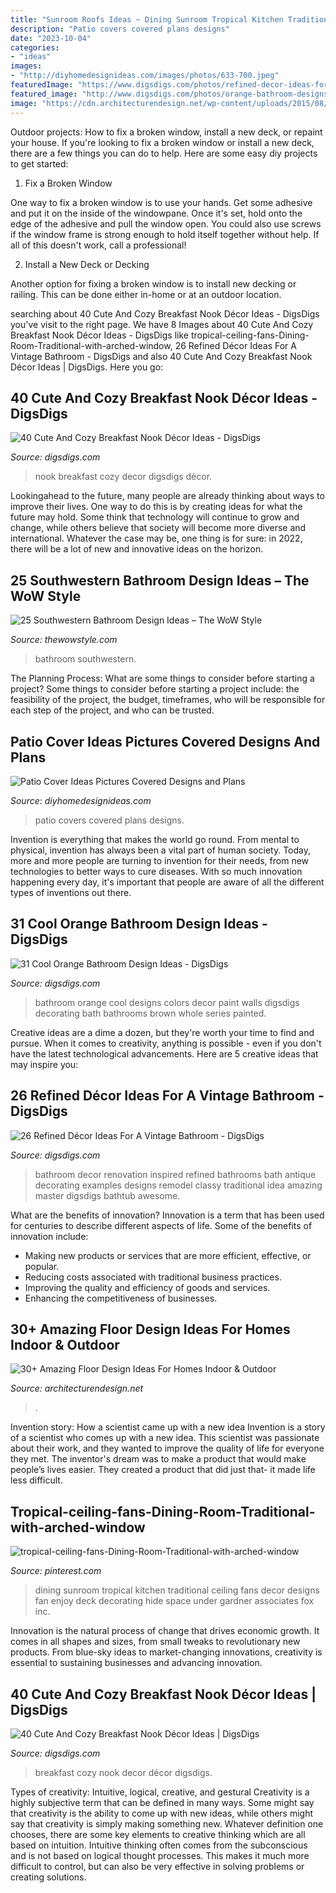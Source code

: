 ```yaml
---
title: "Sunroom Roofs Ideas ~ Dining Sunroom Tropical Kitchen Traditional Ceiling Fans Decor Designs Fan Enjoy Deck Decorating Hide Space Under Gardner Associates Fox Inc"
description: "Patio covers covered plans designs"
date: "2023-10-04"
categories:
- "ideas"
images:
- "http://diyhomedesignideas.com/images/photos/633-700.jpeg"
featuredImage: "https://www.digsdigs.com/photos/refined-decor-ideas-for-a-vintage-bathroom-8-554x831.jpg"
featured_image: "http://www.digsdigs.com/photos/orange-bathroom-designs-19.jpg"
image: "https://cdn.architecturendesign.net/wp-content/uploads/2015/08/AD-Indoor-Outdoor-Floor-Design-Ideas-21.jpg"
---
```



Outdoor projects: How to fix a broken window, install a new deck, or repaint your house.
If you're looking to fix a broken window or install a new deck, there are a few things you can do to help. Here are some easy diy projects to get started:
1. Fix a Broken Window

One way to fix a broken window is to use your hands. Get some adhesive and put it on the inside of the windowpane. Once it's set, hold onto the edge of the adhesive and pull the window open. You could also use screws if the window frame is strong enough to hold itself together without help. If all of this doesn't work, call a professional!

2. Install a New Deck or Decking

Another option for fixing a broken window is to install new decking or railing. This can be done either in-home or at an outdoor location.

	

		
searching about 40 Cute And Cozy Breakfast Nook Décor Ideas - DigsDigs you've visit to the right page. We have 8 Images about 40 Cute And Cozy Breakfast Nook Décor Ideas - DigsDigs like tropical-ceiling-fans-Dining-Room-Traditional-with-arched-window, 26 Refined Décor Ideas For A Vintage Bathroom - DigsDigs and also 40 Cute And Cozy Breakfast Nook Décor Ideas | DigsDigs. Here you go:
		
    
## 40 Cute And Cozy Breakfast Nook Décor Ideas - DigsDigs

<img loading=lazy src="https://www.digsdigs.com/photos/cute-and-cozy-breakfast-nook-decor-ideas-14.jpg" onerror="this.onerror=null;this.src='https://tse1.mm.bing.net/th?id=OIP.nY7fXi4klA05kPs4EqOfDAHaJ3&amp;pid=15.1';" alt="40 Cute And Cozy Breakfast Nook Décor Ideas - DigsDigs">

_Source: digsdigs.com_

>nook breakfast cozy decor digsdigs décor. 

	

Lookingahead to the future, many people are already thinking about ways to improve their lives. One way to do this is by creating ideas for what the future may hold. Some think that technology will continue to grow and change, while others believe that society will become more diverse and international. Whatever the case may be, one thing is for sure: in 2022, there will be a lot of new and innovative ideas on the horizon.

    
## 25 Southwestern Bathroom Design Ideas – The WoW Style

<img loading=lazy src="http://thewowstyle.com/wp-content/uploads/2016/07/Southwestern-Bathroom-Design-Ideas.png" onerror="this.onerror=null;this.src='https://tse3.mm.bing.net/th?id=OIP.Ld9IwKhaK1D294dTl0ba7wHaJ3&amp;pid=15.1';" alt="25 Southwestern Bathroom Design Ideas – The WoW Style">

_Source: thewowstyle.com_

>bathroom southwestern. 

	

The Planning Process: What are some things to consider before starting a project?
Some things to consider before starting a project include: the feasibility of the project, the budget, timeframes, who will be responsible for each step of the project, and who can be trusted.

    
## Patio Cover Ideas Pictures Covered Designs And Plans

<img loading=lazy src="http://diyhomedesignideas.com/images/photos/633-700.jpeg" onerror="this.onerror=null;this.src='https://tse2.mm.bing.net/th?id=OIP.9aZKGIqgY-4ud1DDum_8WwHaE7&amp;pid=15.1';" alt="Patio Cover Ideas Pictures Covered Designs and Plans">

_Source: diyhomedesignideas.com_

>patio covers covered plans designs. 

	

Invention is everything that makes the world go round. From mental to physical, invention has always been a vital part of human society. Today, more and more people are turning to invention for their needs, from new technologies to better ways to cure diseases. With so much innovation happening every day, it's important that people are aware of all the different types of inventions out there.

    
## 31 Cool Orange Bathroom Design Ideas - DigsDigs

<img loading=lazy src="http://www.digsdigs.com/photos/orange-bathroom-designs-19.jpg" onerror="this.onerror=null;this.src='https://tse2.mm.bing.net/th?id=OIP.c64g_PJBE1waD-5F3i5R7gHaLE&amp;pid=15.1';" alt="31 Cool Orange Bathroom Design Ideas - DigsDigs">

_Source: digsdigs.com_

>bathroom orange cool designs colors decor paint walls digsdigs decorating bath bathrooms brown whole series painted. 

	

Creative ideas are a dime a dozen, but they're worth your time to find and pursue. When it comes to creativity, anything is possible - even if you don't have the latest technological advancements. Here are 5 creative ideas that may inspire you: 

    
## 26 Refined Décor Ideas For A Vintage Bathroom - DigsDigs

<img loading=lazy src="https://www.digsdigs.com/photos/refined-decor-ideas-for-a-vintage-bathroom-8-554x831.jpg" onerror="this.onerror=null;this.src='https://tse3.mm.bing.net/th?id=OIP.Xdr3GTn7Wv00xK-UooQL1gHaLH&amp;pid=15.1';" alt="26 Refined Décor Ideas For A Vintage Bathroom - DigsDigs">

_Source: digsdigs.com_

>bathroom decor renovation inspired refined bathrooms bath antique decorating examples designs remodel classy traditional idea amazing master digsdigs bathtub awesome. 

	

What are the benefits of innovation?
Innovation is a term that has been used for centuries to describe different aspects of life. Some of the benefits of innovation include: 
- Making new products or services that are more efficient, effective, or popular.
- Reducing costs associated with traditional business practices.
- Improving the quality and efficiency of goods and services. 
- Enhancing the competitiveness of businesses.

    
## 30+ Amazing Floor Design Ideas For Homes Indoor &amp; Outdoor

<img loading=lazy src="https://cdn.architecturendesign.net/wp-content/uploads/2015/08/AD-Indoor-Outdoor-Floor-Design-Ideas-21.jpg" onerror="this.onerror=null;this.src='https://tse2.mm.bing.net/th?id=OIP.K8DN2tCv0pbdZ-JeeS_u-gHaLH&amp;pid=15.1';" alt="30+ Amazing Floor Design Ideas For Homes Indoor &amp; Outdoor">

_Source: architecturendesign.net_

>. 

	

Invention story: How a scientist came up with a new idea
Invention is a story of a scientist who comes up with a new idea. This scientist was passionate about their work, and they wanted to improve the quality of life for everyone they met. The inventor's dream was to make a product that would make people’s lives easier. They created a product that did just that- it made life less difficult.

    
## Tropical-ceiling-fans-Dining-Room-Traditional-with-arched-window

<img loading=lazy src="https://i.pinimg.com/736x/0a/57/ee/0a57ee42249a289216f9189571cb80fb--sunroom-dining-dining-room-design.jpg" onerror="this.onerror=null;this.src='https://tse4.mm.bing.net/th?id=OIP.myu47yi63_G0tHIHIDZHJgHaJ4&amp;pid=15.1';" alt="tropical-ceiling-fans-Dining-Room-Traditional-with-arched-window">

_Source: pinterest.com_

>dining sunroom tropical kitchen traditional ceiling fans decor designs fan enjoy deck decorating hide space under gardner associates fox inc. 

	

Innovation is the natural process of change that drives economic growth. It comes in all shapes and sizes, from small tweaks to revolutionary new products. From blue-sky ideas to market-changing innovations, creativity is essential to sustaining businesses and advancing innovation.

    
## 40 Cute And Cozy Breakfast Nook Décor Ideas | DigsDigs

<img loading=lazy src="http://www.digsdigs.com/photos/cute-and-cozy-breakfast-nook-decor-ideas-17.jpg" onerror="this.onerror=null;this.src='https://tse1.mm.bing.net/th?id=OIP.c_ob4J_pKUPET95ITkxRTgHaLH&amp;pid=15.1';" alt="40 Cute And Cozy Breakfast Nook Décor Ideas | DigsDigs">

_Source: digsdigs.com_

>breakfast cozy nook decor décor digsdigs. 

	

Types of creativity: Intuitive, logical, creative, and gestural
Creativity is a highly subjective term that can be defined in many ways. Some might say that creativity is the ability to come up with new ideas, while others might say that creativity is simply making something new. Whatever definition one chooses, there are some key elements to creative thinking which are all based on intuition. Intuitive thinking often comes from the subconscious and is not based on logical thought processes. This makes it much more difficult to control, but can also be very effective in solving problems or creating solutions.

